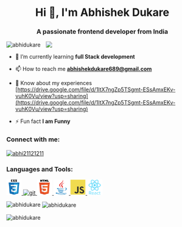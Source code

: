 <h1 align="center">Hi 👋, I'm Abhishek Dukare</h1>
<h3 align="center">A passionate frontend developer from India</h3>


<img align="right" ait="Coding"  width="400" src="https://github.com/AbhiDukare/AbhiDukare.github.io/assets/111838547/56012ae8-0d38-4ea1-a1e5-7df99f7bbe3b"/>


<p align="left"> <img src="https://komarev.com/ghpvc/?username=abhidukare&label=Profile%20views&color=0e75b6&style=flat" alt="abhidukare" /> </p>



- 🌱 I’m currently learning **full Stack development**

- 📫 How to reach me **abhishekdukare689@gmail.com**

- 📄 Know about my experiences [https://drive.google.com/file/d/1ItX7ngZp5TSgmt-ESsAmxEKv-vuhK0Vu/view?usp=sharing](https://drive.google.com/file/d/1ItX7ngZp5TSgmt-ESsAmxEKv-vuhK0Vu/view?usp=sharing)

- ⚡ Fun fact **I am Funny**

<h3 align="left">Connect with me:</h3>
<p align="left">
<a href="https://linkedin.com/in/abhi21121211" target="blank"><img align="center" src="https://raw.githubusercontent.com/rahuldkjain/github-profile-readme-generator/master/src/images/icons/Social/linked-in-alt.svg" alt="abhi21121211" height="30" width="40" /></a>
</p>

<h3 align="left">Languages and Tools:</h3>
<p align="left"> <a href="https://www.w3schools.com/css/" target="_blank" rel="noreferrer"> <img src="https://raw.githubusercontent.com/devicons/devicon/master/icons/css3/css3-original-wordmark.svg" alt="css3" width="40" height="40"/> </a> <a href="https://git-scm.com/" target="_blank" rel="noreferrer"> <img src="https://www.vectorlogo.zone/logos/git-scm/git-scm-icon.svg" alt="git" width="40" height="40"/> </a> <a href="https://www.w3.org/html/" target="_blank" rel="noreferrer"> <img src="https://raw.githubusercontent.com/devicons/devicon/master/icons/html5/html5-original-wordmark.svg" alt="html5" width="40" height="40"/> </a> <a href="https://www.java.com" target="_blank" rel="noreferrer"> <img src="https://raw.githubusercontent.com/devicons/devicon/master/icons/java/java-original.svg" alt="java" width="40" height="40"/> </a> <a href="https://developer.mozilla.org/en-US/docs/Web/JavaScript" target="_blank" rel="noreferrer"> <img src="https://raw.githubusercontent.com/devicons/devicon/master/icons/javascript/javascript-original.svg" alt="javascript" width="40" height="40"/> </a> <a href="https://reactjs.org/" target="_blank" rel="noreferrer"> <img src="https://raw.githubusercontent.com/devicons/devicon/master/icons/react/react-original-wordmark.svg" alt="react" width="40" height="40"/> </a> </p>

<p><img align="left" src="https://github-readme-stats.vercel.app/api/top-langs?username=abhidukare&show_icons=true&locale=en&layout=compact" alt="abhidukare" /></p>

<p>&nbsp;<img align="center" src="https://github-readme-stats.vercel.app/api?username=abhidukare&show_icons=true&locale=en" alt="abhidukare" /></p>

<p><img align="center" src="https://github-readme-streak-stats.herokuapp.com/?user=abhidukare&" alt="abhidukare" /></p>
